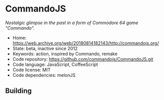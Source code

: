 # CommandoJS

_Nostalgic glimpse in the past in a form of Commodore 64 game "Commando"._

- Home: https://web.archive.org/web/20180814182143/http://commandojs.org/
- State: beta, inactive since 2012
- Keywords: action, inspired by Commando, remake
- Code repository: https://github.com/commandojs/CommandoJS.git
- Code language: JavaScript, CoffeeScript
- Code license: MIT
- Code dependencies: melonJS

## Building
